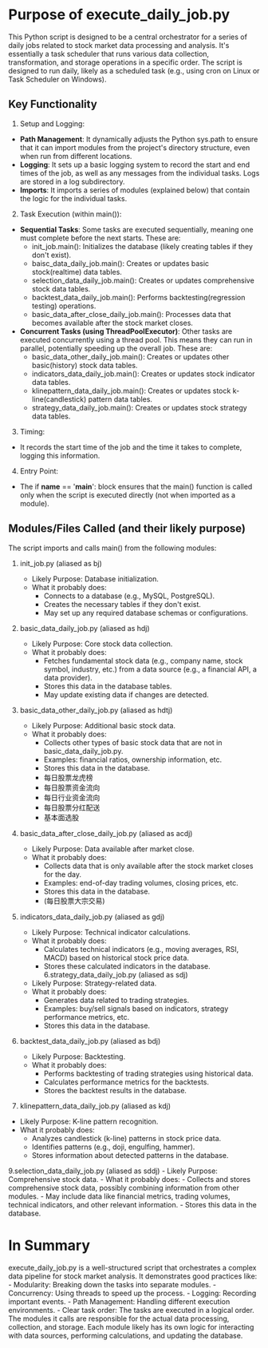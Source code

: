 
# Purpose of execute_daily_job.py

This Python script is designed to be a central orchestrator for a series of daily jobs related to stock market data processing and analysis. It's essentially a task scheduler that runs various data collection, transformation, and storage operations in a specific order. The script is designed to run daily, likely as a scheduled task (e.g., using cron on Linux or Task Scheduler on Windows).

## Key Functionality

1. Setup and Logging:

- **Path Management**: It dynamically adjusts the Python sys.path to ensure that it can import modules from the project's directory structure, even when run from different locations.
- **Logging**: It sets up a basic logging system to record the start and end times of the job, as well as any messages from the individual tasks. Logs are stored in a log subdirectory.
- **Imports**: It imports a series of modules (explained below) that contain the logic for the individual tasks.

2. Task Execution (within main()):

- **Sequential Tasks**: Some tasks are executed sequentially, meaning one must complete before the next starts. These are:
    - init_job.main(): Initializes the database (likely creating tables if they don't exist).
    - baisc_data_daily_job.main(): Creates or updates basic stock(realtime) data tables.
    - selection_data_daily_job.main(): Creates or updates comprehensive stock data tables.
    - backtest_data_daily_job.main(): Performs backtesting(regression testing) operations.
    - basic_data_after_close_daily_job.main(): Processes data that becomes available after the stock market closes.
- **Concurrent Tasks (using ThreadPoolExecutor)**: Other tasks are executed concurrently using a thread pool. This means they can run in parallel, potentially speeding up the overall job. These are:
    - basic_data_other_daily_job.main(): Creates or updates other basic(history) stock data tables.
    - indicators_data_daily_job.main(): Creates or updates stock indicator data tables.
    - klinepattern_data_daily_job.main(): Creates or updates stock k-line(candlestick) pattern data tables.
    - strategy_data_daily_job.main(): Creates or updates stock strategy data tables.

3. Timing:

- It records the start time of the job and the time it takes to complete, logging this information.

4. Entry Point:

- The if __name__ == '__main__': block ensures that the main() function is called only when the script is executed directly (not when imported as a module).

## Modules/Files Called (and their likely purpose)

The script imports and calls main() from the following modules:

1. init_job.py (aliased as bj)
    - Likely Purpose: Database initialization.
    - What it probably does:
        - Connects to a database (e.g., MySQL, PostgreSQL).
        - Creates the necessary tables if they don't exist.
        - May set up any required database schemas or configurations.
2. basic_data_daily_job.py (aliased as hdj)
   - Likely Purpose: Core stock data collection.
   - What it probably does:
       - Fetches fundamental stock data (e.g., company name, stock symbol, industry, etc.) from a data source (e.g., a financial API, a data provider).
       - Stores this data in the database tables.
       - May update existing data if changes are detected.
3. basic_data_other_daily_job.py (aliased as hdtj)
   - Likely Purpose: Additional basic stock data.
   - What it probably does:
       - Collects other types of basic stock data that are not in basic_data_daily_job.py.
       - Examples: financial ratios, ownership information, etc.
       - Stores this data in the database.
       - 每日股票龙虎榜
       - 每日股票资金流向
       - 每日行业资金流向
       - 每日股票分红配送
       - 基本面选股
4. basic_data_after_close_daily_job.py (aliased as acdj)
   - Likely Purpose: Data available after market close.
   - What it probably does:
     - Collects data that is only available after the stock market closes for the day.
     - Examples: end-of-day trading volumes, closing prices, etc.
     - Stores this data in the database.
     - (每日股票大宗交易)
5. indicators_data_daily_job.py (aliased as gdj)
   - Likely Purpose: Technical indicator calculations.
   - What it probably does:
     - Calculates technical indicators (e.g., moving averages, RSI, MACD) based on historical stock price data.
     - Stores these calculated indicators in the database.
6.strategy_data_daily_job.py (aliased as sdj)
    - Likely Purpose: Strategy-related data.
    - What it probably does:
        - Generates data related to trading strategies.
        - Examples: buy/sell signals based on indicators, strategy performance metrics, etc.
        - Stores this data in the database.

7. backtest_data_daily_job.py (aliased as bdj)
    - Likely Purpose: Backtesting.
    - What it probably does:
        - Performs backtesting of trading strategies using historical data.
        - Calculates performance metrics for the backtests.
        - Stores the backtest results in the database.

8. klinepattern_data_daily_job.py (aliased as kdj)
- Likely Purpose: K-line pattern recognition.
- What it probably does:
    - Analyzes candlestick (k-line) patterns in stock price data.
    - Identifies patterns (e.g., doji, engulfing, hammer).
    - Stores information about detected patterns in the database.

9.selection_data_daily_job.py (aliased as sddj)
    - Likely Purpose: Comprehensive stock data.
    - What it probably does:
        - Collects and stores comprehensive stock data, possibly combining information from other modules.
        - May include data like financial metrics, trading volumes, technical indicators, and other relevant information.
        - Stores this data in the database.

# In Summary

execute_daily_job.py is a well-structured script that orchestrates a complex data pipeline for stock market analysis. It demonstrates good practices like:
    - Modularity: Breaking down the tasks into separate modules.
    - Concurrency: Using threads to speed up the process.
    - Logging: Recording important events.
    - Path Management: Handling different execution environments.
    - Clear task order: The tasks are executed in a logical order.
The modules it calls are responsible for the actual data processing, collection, and storage. Each module likely has its own logic for interacting with data sources, performing calculations, and updating the database.